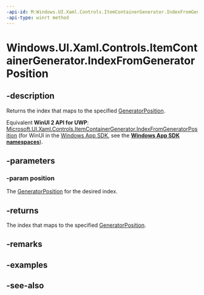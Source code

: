 ```yaml
---
-api-id: M:Windows.UI.Xaml.Controls.ItemContainerGenerator.IndexFromGeneratorPosition(Windows.UI.Xaml.Controls.Primitives.GeneratorPosition)
-api-type: winrt method
---
```


<!-- Method syntax
public int IndexFromGeneratorPosition(Windows.UI.Xaml.Controls.Primitives.GeneratorPosition position)
-->

# Windows.UI.Xaml.Controls.ItemContainerGenerator.IndexFromGeneratorPosition

## -description
Returns the index that maps to the specified [GeneratorPosition](../windows.ui.xaml.controls.primitives/generatorposition.md).

Equivalent **WinUI 2 API for UWP**: [Microsoft.UI.Xaml.Controls.ItemContainerGenerator.IndexFromGeneratorPosition](/windows/winui/api/microsoft.ui.xaml.controls.itemcontainergenerator.indexfromgeneratorposition) (for WinUI in the [Windows App SDK](/windows/apps/windows-app-sdk/), see the **[Windows App SDK namespaces](/windows/windows-app-sdk/api/winrt/)**).

## -parameters
### -param position
The [GeneratorPosition](../windows.ui.xaml.controls.primitives/generatorposition.md) for the desired index.

## -returns
The index that maps to the specified [GeneratorPosition](../windows.ui.xaml.controls.primitives/generatorposition.md).

## -remarks

## -examples

## -see-also
